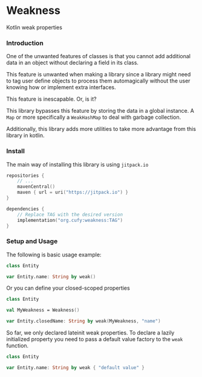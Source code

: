 # Weakness

Kotlin weak properties

### Introduction

One of the unwanted features of classes is that you cannot
add additional data in an object without declaring a field
in its class.

This feature is unwanted when making a library since a
library might need to tag user define objects to process
them automagically without the user knowing how or implement
extra interfaces.

This feature is inescapable. Or, is it?

This library bypasses this feature by storing the data in
a global instance. A `Map` or more specifically a
`WeakHashMap` to deal with garbage collection.

Additionally, this library adds more utilities to take
more advantage from this library in kotlin.

### Install

The main way of installing this library is
using `jitpack.io`

```kts
repositories {
    // ...
    mavenCentral()
    maven { url = uri("https://jitpack.io") }
}

dependencies {
    // Replace TAG with the desired version
    implementation("org.cufy:weakness:TAG")
}
```

### Setup and Usage

The following is basic usage example:

```kotlin
class Entity

var Entity.name: String by weak()
```

Or you can define your closed-scoped properties

```kotlin
class Entity

val MyWeakness = Weakness()

var Entity.closedName: String by weak(MyWeakness, "name")
```

So far, we only declared lateinit weak properties.
To declare a lazily initialized property you need to pass
a default value factory to the `weak` function.

```kotlin
class Entity

var Entity.name: String by weak { "default value" }
```
